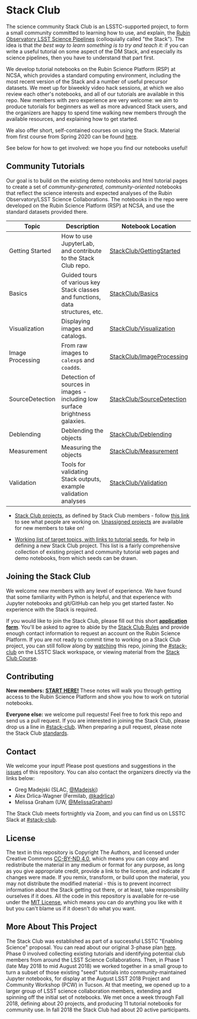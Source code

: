 # Stack Club

The science community Stack Club is an LSSTC-supported project, to form a small community committed to learning how to use, and explain, the [Rubin Observatory LSST Science Pipelines](https://pipelines.lsst.io/) (colloquially called "the Stack"). The idea is that _the best way to learn something is to try and teach it:_ if you can write a useful tutorial on some aspect of the DM Stack, and especially its science pipelines, then you have to understand that part first. 

We develop tutorial notebooks on the Rubin Science Platform (RSP) at NCSA, which provides a standard computing environment, including the most recent version of the Stack and a number of useful precursor datasets. We meet up for biweekly video hack sessions, at which we also review each other's notebooks, and all of our tutorials are available in this repo. New members with zero experience are very welcome: we aim to produce tutorials for beginners as well as more advanced Stack users, and the organizers are happy to spend time walking new members through the available resources, and explaining how to get started. 

We also offer short, self-contained courses on using the Stack. Material from first course from Spring 2020 can be found [here](https://github.com/LSSTScienceCollaborations/StackClubCourse).

See below for how to get involved: we hope you find our notebooks useful!

## Community Tutorials

Our goal is to build on the existing demo notebooks and html tutorial pages to create a set of _community-generated, community-oriented_ notebooks that reflect the science interests and expected analyses of the Rubin Observatory/LSST Science Collaborations. The notebooks in the repo were developed on the Rubin Science Platform (RSP) at NCSA, and use the standard datasets provided there.

| Topic   | Description  | Notebook Location  |
|---|---|---|
| Getting Started  | How to use JupyterLab, and contribute to the Stack Club repo.  | [StackClub/GettingStarted](GettingStarted)  |
| Basics           | Guided tours of various key Stack classes and functions, data structures, etc. | [StackClub/Basics](Basics)  |
| Visualization    | Displaying images and catalogs. | [StackClub/Visualization](Visualization)  |
| Image Processing | From raw images to `calexp`s and `coadd`s.  | [StackClub/ImageProcessing](ImageProcessing) |
| SourceDetection  | Detection of sources in images - including low surface brightness galaxies.  | [StackClub/SourceDetection](SourceDetection)  |
| Deblending       | Deblending the objects | [StackClub/Deblending](Deblending) |
| Measurement      | Measuring the objects | [StackClub/Measurement](Measurement) |
| Validation       | Tools for validating Stack outputs, example validation analyses | [StackClub/Validation](Validation) |

* [Stack Club projects](https://github.com/LSSTScienceCollaborations/StackClub/labels/project), as defined by Stack Club members - follow [this link](https://github.com/LSSTScienceCollaborations/StackClub/labels/project) to see what people are working on. [Unassigned projects](https://github.com/LSSTScienceCollaborations/StackClub/issues?utf8=%E2%9C%93&q=is%3Aopen+label%3Aproject+no%3Aassignee) are available for new members to take on!

* [Working list of target topics, with links to tutorial seeds](https://docs.google.com/document/d/1PSA1uWwTfs9CweatpxF8CEPGBYRY5ZaXB39JzXYE7_U/edit#), for help in defining a new Stack Club project. This list is a fairly comprehensive collection of existing project and community tutorial web pages and demo notebooks, from which seeds can be drawn.

## Joining the Stack Club
We welcome new members with any level of experience. We have found that some familiarity with Python is helpful, and that experience with Jupyter notebooks and git/GitHub can help you get started faster. No experience with the Stack is required.

If you would like to join the Stack Club, please fill out this short **[application form](https://forms.gle/rehWtaoHgiBx6VfZ6)**. 
You'll be asked to agree to abide by the [Stack Club Rules](Rules.md) and provide enough contact information to request an account on the Rubin Science Platform. 
If you are not ready to commit time to working on a Stack Club project, you can still follow along by [watching](https://github.com/LSSTScienceCollaborations/StackClub/subscription) this repo, joining the [#stack-club](https://lsstc.slack.com/messages/C9YRAS4HM/) on the LSSTC Slack workspace, or viewing material from the [Stack Club Course](https://github.com/LSSTScienceCollaborations/StackClubCourse).  

## Contributing
**New members:** **[START HERE!](GettingStarted/GettingStarted.md)** These notes will walk you through getting access to the Rubin Science Platform and show you how to work on tutorial notebooks.

**Everyone else:** we welcome pull requests! Feel free to fork this repo and send us a pull request. If you are interested in joining the Stack Club, please drop us a line in [#stack-club](https://lsstc.slack.com/messages/C9YRAS4HM). When preparing a pull request, please note the Stack Club [standards](https://github.com/LSSTScienceCollaborations/StackClub/blob/master/GettingStarted/GettingStarted.md#standards).

## Contact
We welcome your input! Please post questions and suggestions in the
[issues](https://github.com/LSSTScienceCollaborations/StackClub/issues) of this repository. 
You can also contact the organizers directly via the links below:

* Greg Madejski (SLAC, [@Madejski](https://github.com/LSSTScienceCollaborations/StackClub/issues/new?body=@Madejski))
* Alex Drlica-Wagner (Fermilab, [@kadrlica](https://github.com/LSSTScienceCollaborations/StackClub/issues/new?body=@kadrlica))
* Melissa Graham (UW, [@MelissaGraham](https://github.com/LSSTScienceCollaborations/StackClub/issues/new?body=@MelissaGraham))

The Stack Club meets fortnightly via Zoom, and you can find us on LSSTC Slack at [#stack-club](https://lsstc.slack.com/messages/C9YRAS4HM).

## License
The text in this repository is Copyright The Authors, and licensed under Creative Commons [CC-BY-ND 4.0](https://creativecommons.org/licenses/by-nd/4.0/), which means
you can copy and redistribute the material in any medium or format
for any purpose, as long as you give appropriate credit, provide a link to the license, and indicate if changes were made.
If you remix, transform, or build upon the material, you may not distribute the modified material - this is to prevent incorrect
information about the Stack getting out there, or at least, take responsibility ourselves if it does.
All the code in this repository is available for re-use under the [MIT License](https://github.com/LSSTScienceCollaborations/StackClub/blob/master/LICENSE), which means you can do anything you like with it
but you can't blame us if it doesn't do what you want.

## More About This Project
The Stack Club was established as part of a successful LSSTC "Enabling Science" proposal. You can read about our original 3-phase plan [here](https://docs.google.com/document/d/103kzjOklSUWo5MJP9B-EsnAdO7V6bstTC_mzBvd0NIk/edit#). Phase 0 involved collecting existing tutorials and identifying potential club members from around the LSST Science Collaborations. Then, in Phase 1 (late May 2018 to mid August 2018) we worked together in a small group to turn a subset of those existing "seed" tutorials into community-maintained Jupyter notebooks, for display at the August LSST 2018 Project and Community Workshop (PCW) in Tucson. At that meeting, we opened up to a larger group of LSST science collaboration members, extending and spinning off the initial set of notebooks. We met once a week through Fall 2018, defining about 20 projects, and producing 11 tutorial notebooks for community use. In fall 2018 the Stack Club had about 20 active participants.
